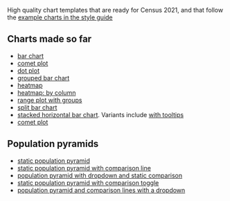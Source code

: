 High quality chart templates that are ready for Census 2021, and that follow the [example charts in the style guide](https://ons-design.notion.site/Chart-types-e916b8337b064aab9d4ee0db0f56eb86)

## Charts made so far
- [bar chart](https://onsvisual.github.io/census-charts/bar-chart/index.html)
- [comet plot](https://onsvisual.github.io/census-charts/comet-plot/index.html)
- [dot plot](https://onsvisual.github.io/census-charts/dot-plot/index.html)
- [grouped bar chart](https://onsvisual.github.io/census-charts/grouped-bar-chart/index.html)
- [heatmap](https://onsvisual.github.io/census-charts/heatmap/index.html)
- [heatmap: by column](https://onsvisual.github.io/census-charts/heatmap-per-column/index.html)
- [range plot with groups](https://onsvisual.github.io/census-charts/range-plot/index.html)
- [split bar chart](https://onsvisual.github.io/census-charts/split-bar-chart/index.html)
- [stacked horizontal bar chart](https://onsvisual.github.io/census-charts/stacked-horizontal-bar-chart/index.html). Variants include [with tooltips](https://www.ons.gov.uk/visualisations/dvc2226/figure_2/index.html)
- [comet plot](https://onsvisual.github.io/census-charts/comet-plot/index.html)

## Population pyramids
- [static population pyramid](https://onsvisual.github.io/census-charts/static-population-pyramid)
- [static population pyramid with comparison line](https://onsvisual.github.io/census-charts/static-population-pyramid-with-comparison)
- [population pyramid with dropdown and static comparison](https://onsvisual.github.io/census-charts/population-pyramid-with-dropdown)
- [static population pyramid with comparison toggle](https://onsvisual.github.io/census-charts/population-pyramid-with-interactive-comparison)
- [population pyramid and comparison lines with a dropdown](https://onsvisual.github.io/census-charts/population-pyramid-with-dropdown-and-interactive-comparison)

